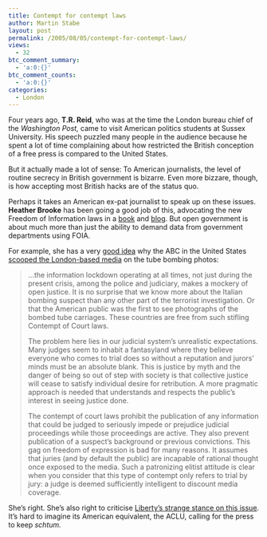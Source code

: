 ```yaml
---
title: Contempt for contempt laws
author: Martin Stabe
layout: post
permalink: /2005/08/05/contempt-for-contempt-laws/
views:
  - 32
btc_comment_summary:
  - 'a:0:{}'
btc_comment_counts:
  - 'a:0:{}'
categories:
  - London
---
```

Four years ago, **T.R. Reid**, who was at the time the London bureau chief of the *Washington Post,* came to visit American politics students at Sussex University. His speech puzzled many people in the audience because he spent a lot of time complaining about how restricted the British conception of a free press is compared to the United States.

But it actually made a lot of sense: To American journalists, the level of routine secrecy in British government is bizarre. Even more bizzare, though, is how accepting most British hacks are of the status quo. 

Perhaps it takes an American ex-pat journalist to speak up on these issues. **Heather Brooke** has been going a good job of this, advocating the new Freedom of Information laws in a [book][1] and [blog][2]. But open government is about much more than just the ability to demand data from government departments using FOIA. 

For example, she has a very [good idea][3] why the ABC in the United States [scooped the London-based media][4] on the tube bombing photos:

> &#8230;the information lockdown operating at all times, not just during the present crisis, among the police and judiciary, makes a mockery of open justice. It is no surprise that we know more about the Italian bombing suspect than any other part of the terrorist investigation. Or that the American public was the first to see photographs of the bombed tube carriages. These countries are free from such stifling Contempt of Court laws.
> 
> The problem here lies in our judicial system&rsquo;s unrealistic expectations. Many judges seem to inhabit a fantasyland where they believe everyone who comes to trial does so without a reputation and jurors&rsquo; minds must be an absolute blank. This is justice by myth and the danger of being so out of step with society is that collective justice will cease to satisfy individual desire for retribution. A more pragmatic approach is needed that understands and respects the public&rsquo;s interest in seeing justice done.
> 
> The contempt of court laws prohibit the publication of any information that could be judged to seriously impede or prejudice judicial proceedings while those proceedings are active. They also prevent publication of a suspect&rsquo;s background or previous convictions. This gag on freedom of expression is bad for many reasons. It assumes that juries (and by default the public) are incapable of rational thought once exposed to the media. Such a patronizing elitist attitude is clear when you consider that this type of contempt only refers to trial by jury: a judge is deemed sufficiently intelligent to discount media coverage.

She&rsquo;s right. She&rsquo;s also right to criticise [Liberty&rsquo;s strange stance on this issue][5]. It&rsquo;s hard to imagine its American equivalent, the ACLU, calling for the press to keep *schtum.*

 [1]: http://www.amazon.co.uk/exec/obidos/ASIN/0745322727/texasn1-21
 [2]: http://www.yrtk.org/
 [3]: http://www.yrtk.org/2005/comment-in-the-independent/
 [4]: http://www.martinstabe.com/blog/archives/2005/07/london_media_sc_1.php
 [5]: http://www.martinstabe.com/blog/archives/2005/08/media_coverage.php